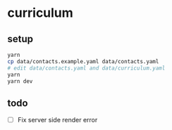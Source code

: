 # curriculum

## setup

```bash
yarn
cp data/contacts.example.yaml data/contacts.yaml 
# edit data/contacts.yaml and data/curriculum.yaml
yarn
yarn dev
```

## todo

- [ ] Fix server side render error